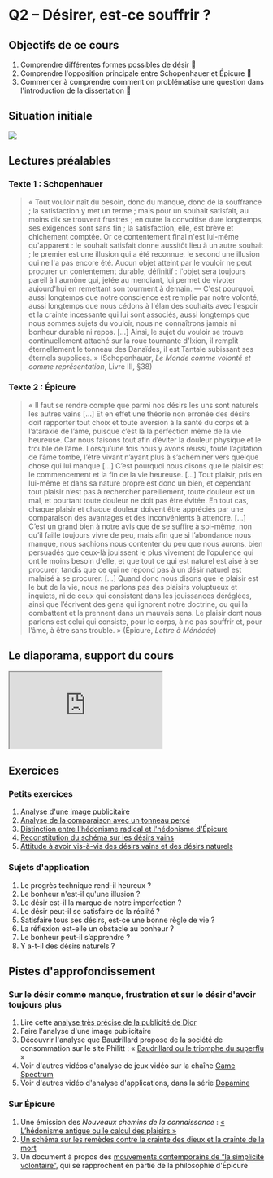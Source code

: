 # Q2 – Désirer, est-ce souffrir ?

## Objectifs de ce cours

1. Comprendre différentes formes possibles de désir 🔵
2. Comprendre l'opposition principale entre Schopenhauer et Épicure 🔴
3. Commencer à comprendre comment on problématise une question dans l'introduction de la dissertation 🔴

## Situation initiale

[![](https://i.ibb.co/WKZsCWY/steve-cutts-happiness-t.jpg)](https://ladigitale.dev/digiplay/#/v/613ee98222974)

## Lectures préalables

### Texte 1 : Schopenhauer

>« Tout vouloir naît du besoin, donc du manque, donc de la souffrance ; la satisfaction y met un terme ; mais pour un souhait satisfait, au moins dix se trouvent frustrés ; en outre la convoitise dure longtemps, ses exigences sont sans fin ; la satisfaction, elle, est brève et chichement comptée. Or ce contentement final n'est lui-même qu'apparent : le souhait satisfait donne aussitôt lieu à un autre souhait ; le premier est une illusion qui a été reconnue, le second une illusion qui ne l'a pas encore été. Aucun objet atteint par le vouloir ne peut procurer un contentement durable, définitif : l'objet sera toujours pareil à l'aumône qui, jetée au mendiant, lui permet de vivoter aujourd'hui en remettant son tourment à demain. — C'est pourquoi, aussi longtemps que notre conscience est remplie par notre volonté, aussi longtemps que nous cédons à l'élan des souhaits avec l'espoir et la crainte incessante qui lui sont associés, aussi longtemps que nous sommes sujets du vouloir, nous ne connaîtrons jamais ni bonheur durable ni repos. [...] Ainsi, le sujet du vouloir se trouve continuellement attaché sur la roue tournante d'Ixion, il remplit éternellement le tonneau des Danaïdes, il est Tantale subissant ses éternels supplices. » (Schopenhauer, _Le Monde comme volonté et comme représentation_, Livre III, §38)

### Texte 2 : Épicure

>« Il faut se rendre compte que parmi nos désirs les uns sont naturels les autres vains […] Et en effet une théorie non erronée des désirs doit rapporter tout choix et toute aversion à la santé du corps et à l’ataraxie de l’âme, puisque c’est là la perfection même de la vie heureuse. Car nous faisons tout afin d’éviter la douleur physique et le trouble de l’âme. Lorsqu’une fois nous y avons réussi, toute l’agitation de l’âme tombe, l’être vivant n’ayant plus à s’acheminer vers quelque chose qui lui manque […] C’est pourquoi nous disons que le plaisir est le commencement et la fin de la vie heureuse. […] Tout plaisir, pris en lui-même et dans sa nature propre est donc un bien, et cependant tout plaisir n’est pas à rechercher pareillement, toute douleur est un mal, et pourtant toute douleur ne doit pas être évitée. En tout cas, chaque plaisir et chaque douleur doivent être appréciés par une comparaison des avantages et des inconvénients à attendre. […] C’est un grand bien à notre avis que de se suffire à soi-même, non qu’il faille toujours vivre de peu, mais afin que si l’abondance nous manque, nous sachions nous contenter du peu que nous aurons, bien persuadés que ceux-là jouissent le plus vivement de l’opulence qui ont le moins besoin d'elle, et que tout ce qui est naturel est aisé à se procurer, tandis que ce qui ne répond pas à un désir naturel est malaisé à se procurer. […]  Quand donc nous disons que le plaisir est le but de la vie, nous ne parlons pas des plaisirs voluptueux et inquiets, ni de ceux qui consistent dans les jouissances déréglées, ainsi que l’écrivent des gens qui ignorent notre doctrine, ou qui la combattent et la prennent dans un mauvais sens. Le plaisir dont nous parlons est celui qui consiste, pour le corps, à ne pas souffrir et, pour l’âme, à être sans trouble. » (Épicure, _Lettre à Ménécée_)



## Le diaporama, support du cours

<iframe src="https://eyssette.github.io/marp-slides/slides/2021-2022/s1-ch1-q2-Desirer-est-ce-souffrir.html"></iframe>

<!-- ## Les connaissances à maîtriser

### Niveau 1

### Niveau 2

### Niveau 3

## Questions de révision

### Niveau 1

### Niveau 2

### Niveau 3

 -->

## Exercices

### Petits exercices



 1. [Analyse d'une image publicitaire](https://eyssette.github.io/marp-slides/slides/2021-2022/s1-ch1-q2-Desirer-est-ce-souffrir.html#13)
 2. [Analyse de la comparaison avec un tonneau percé](https://eyssette.github.io/marp-slides/slides/2021-2022/s1-ch1-q2-Desirer-est-ce-souffrir.html?f=1#17)
 3. [Distinction entre l'hédonisme radical et l'hédonisme d'Épicure](https://eyssette.github.io/marp-slides/slides/2021-2022/s1-ch1-q2-Desirer-est-ce-souffrir.html#30)
 4. [Reconstitution du schéma sur les désirs vains](https://eyssette.github.io/marp-slides/slides/2021-2022/s1-ch1-q2-Desirer-est-ce-souffrir.html?f=1#36)
 5. [Attitude à avoir vis-à-vis des désirs vains et des désirs naturels](https://eyssette.github.io/marp-slides/slides/2021-2022/s1-ch1-q2-Desirer-est-ce-souffrir.html#37)

### Sujets d'application

1. Le progrès technique rend-il heureux ?
1. Le bonheur n'est-il qu'une illusion ?
1. Le désir est-il la marque de notre imperfection ?
1. Le désir peut-il se satisfaire de la réalité ?
1. Satisfaire tous ses désirs, est-ce une bonne règle de vie ?
1. La réflexion est-elle un obstacle au bonheur ?
1. Le bonheur peut-il s’apprendre ?
1. Y a-t-il des désirs naturels ?

## Pistes d'approfondissement

### Sur le désir comme manque, frustration et sur le désir d'avoir toujours plus

1. Lire cette [analyse très précise de la publicité de Dior](https://eyssette.github.io/ancien-blog/assets/pdf/ancien_blog/1_ethique_et_philosophie_morale/2007_2008_analyse_dior.pdf)
2. Faire l'analyse d'une image publicitaire
3. Découvrir l'analyse que Baudrillard propose de la société de consommation sur le site Philitt : « [Baudrillard ou le triomphe du superflu](https://philitt.fr/2014/10/23/baudrillard-ou-le-triomphe-du-superflu/) »
4. Voir d'autres vidéos d'analyse de jeux vidéo sur la chaîne [Game Spectrum](https://www.youtube.com/c/gamespectrum)
5. Voir d'autres vidéo d'analyse d'applications, dans la série [Dopamine](https://www.arte.tv/fr/videos/RC-017841/dopamine/)

### Sur Épicure

1. Une émission des _Nouveaux chemins de la connaissance_ : [« L’hédonisme antique ou le calcul des plaisirs »](https://www.franceculture.fr/emissions/les-nouveaux-chemins-de-la-connaissance/pour-le-plaisir-14-l-hedonisme-antique-ou-le)
2. [Un schéma sur les remèdes contre la crainte des dieux et la crainte de la mort](https://raw.githubusercontent.com/eyssette/graphviz-examples/master/diagram/epicurisme-supprimer-croyances-fausses.svg)
3. Un document à propos des [mouvements contemporains de “la simplicité volontaire”](https://docs.google.com/document/d/1bj-Z10wRiGp6H8erRwLmp8BmHtYTJgWaLBc3HalJT_A/edit?usp=sharing), qui se rapprochent en partie de la philosophie d'Épicure
